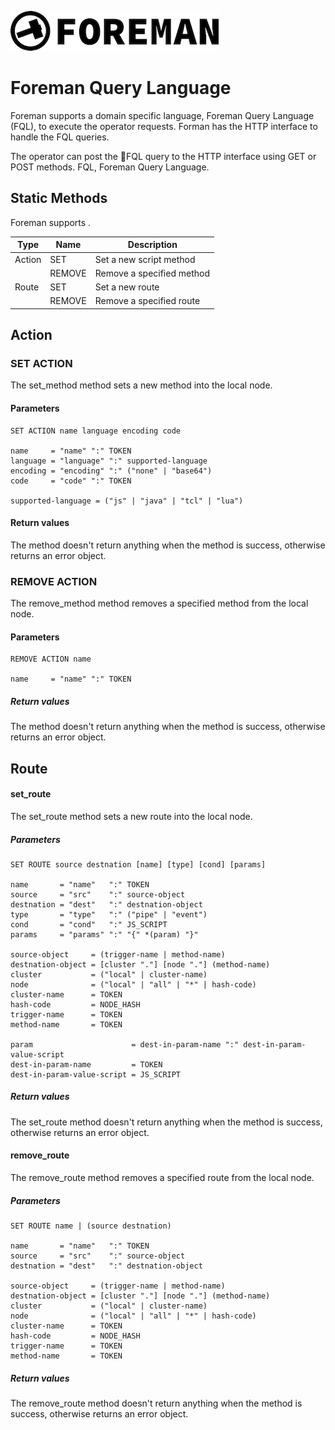 ![logo](./img/icon.png)

# Foreman Query Language 

Foreman supports a domain specific language, Foreman Query Language (FQL), to execute the operator requests. Forman has the HTTP interface to handle the FQL queries.

The operator can post the FQL query to the HTTP interface using GET or POST methods.
FQL, Foreman Query Language.

## Static Methods

Foreman supports .

| Type | Name | Description |
| --- | --- | --- |
| Action | SET | Set a new script method |
| | REMOVE | Remove a specified method |
| Route | SET | Set a new route |
| | REMOVE | Remove a specified route |

## Action

### SET ACTION

The set_method method sets a new method into the local node.

#### Parameters

```
SET ACTION name language encoding code

name     = "name" ":" TOKEN
language = "language" ":" supported-language
encoding = "encoding" ":" ("none" | "base64")
code     = "code" ":" TOKEN

supported-language = ("js" | "java" | "tcl" | "lua")
```

#### Return values

The method doesn't return anything when the method is success, otherwise returns an error object.

### REMOVE ACTION

The remove_method method removes a specified method from the local node.

#### Parameters

```
REMOVE ACTION name

name     = "name" ":" TOKEN
```

##### Return values

The method doesn't return anything when the method is success, otherwise returns an error object.


## Route

#### set_route

The set_route method sets a new route into the local node.

##### Parameters

```
SET ROUTE source destnation [name] [type] [cond] [params]

name       = "name"   ":" TOKEN
source     = "src"    ":" source-object
destnation = "dest"   ":" destnation-object
type       = "type"   ":" ("pipe" | "event")
cond       = "cond"   ":" JS_SCRIPT
params     = "params" ":" "{" *(param) "}"

source-object     = (trigger-name | method-name)
destnation-object = [cluster "."] [node "."] (method-name)
cluster           = ("local" | cluster-name)
node              = ("local" | "all" | "*" | hash-code)
cluster-name      = TOKEN
hash-code         = NODE_HASH
trigger-name      = TOKEN
method-name       = TOKEN

param                      = dest-in-param-name ":" dest-in-param-value-script
dest-in-param-name         = TOKEN
dest-in-param-value-script = JS_SCRIPT
```

##### Return values

The set_route method doesn't return anything when the method is success, otherwise returns an error object.

#### remove_route

The remove_route method removes a specified route from the local node.

##### Parameters

```
SET ROUTE name | (source destnation)

name       = "name"   ":" TOKEN
source     = "src"    ":" source-object
destnation = "dest"   ":" destnation-object

source-object     = (trigger-name | method-name)
destnation-object = [cluster "."] [node "."] (method-name)
cluster           = ("local" | cluster-name)
node              = ("local" | "all" | "*" | hash-code)
cluster-name      = TOKEN
hash-code         = NODE_HASH
trigger-name      = TOKEN
method-name       = TOKEN
```

##### Return values

The remove_route method doesn't return anything when the method is success, otherwise returns an error object.
